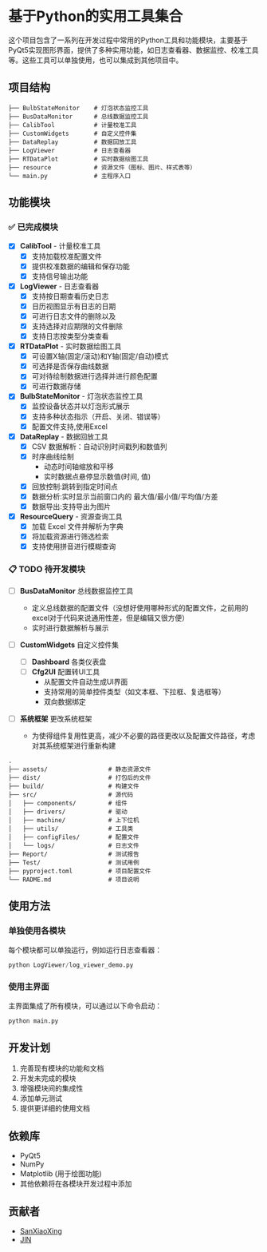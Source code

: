 # 基于Python的实用工具集合

这个项目包含了一系列在开发过程中常用的Python工具和功能模块，主要基于PyQt5实现图形界面，提供了多种实用功能，如日志查看器、数据监控、校准工具等。这些工具可以单独使用，也可以集成到其他项目中。

## 项目结构

```
├── BulbStateMonitor    # 灯泡状态监控工具
├── BusDataMonitor      # 总线数据监控工具
├── CalibTool           # 计量校准工具
├── CustomWidgets       # 自定义控件集
├── DataReplay          # 数据回放工具
├── LogViewer           # 日志查看器
├── RTDataPlot          # 实时数据绘图工具
├── resource            # 资源文件（图标、图片、样式表等）
└── main.py             # 主程序入口
```

## 功能模块

### ✅ 已完成模块

- [x] **CalibTool** - 计量校准工具
  - [x] 支持加载校准配置文件
  - [x] 提供校准数据的编辑和保存功能
  - [x] 支持信号输出功能

- [x] **LogViewer** - 日志查看器
  - [x] 支持按日期查看历史日志
  - [x] 日历视图显示有日志的日期
  - [x] 可进行日志文件的删除以及
  - [x] 支持选择对应期限的文件删除  
  - [x] 支持日志按类型分类查看

- [X] **RTDataPlot** - 实时数据绘图工具
  - [x] 可设置X轴(固定/滚动)和Y轴(固定/自动)模式
  - [x] 可选择是否保存曲线数据
  - [x] 可对待绘制数据进行选择并进行颜色配置
  - [x] 可进行数据存储

- [x] **BulbStateMonitor** - 灯泡状态监控工具
  - [x] 监控设备状态并以灯泡形式展示
  - [x] 支持多种状态指示（开启、关闭、错误等）
  - [x] 配置文件支持,使用Excel

- [x] **DataReplay** - 数据回放工具
  - [x] CSV 数据解析：自动识别时间戳列和数值列
  - [x] 时序曲线绘制
    - 动态时间轴缩放和平移
    - 实时数据点悬停显示数值(时间, 值)
  - [x] 回放控制:跳转到指定时间点
  - [x] 数据分析:实时显示当前窗口内的 最大值/最小值/平均值/方差
  - [x] 数据导出:支持导出为图片

- [x] **ResourceQuery** - 资源查询工具
    - [x] 加载 Excel 文件并解析为字典
    - [x] 将加载资源进行筛选检索
    - [x] 支持使用拼音进行模糊查询

### 📋 TODO 待开发模块

- [ ] **BusDataMonitor** 总线数据监控工具
  - 定义总线数据的配置文件（没想好使用哪种形式的配置文件，之前用的excel对于代码来说通用性差，但是编辑又很方便）
  - 实时进行数据解析与展示

- [ ] **CustomWidgets** 自定义控件集
  - [ ] **Dashboard** 各类仪表盘
  - [ ] **Cfg2UI** 配置转UI工具
    - 从配置文件自动生成UI界面
    - 支持常用的简单控件类型（如文本框、下拉框、复选框等）
    - 双向数据绑定

- [ ] **系统框架** 更改系统框架
    - 为使得组件复用性更高，减少不必要的路径更改以及配置文件路径，考虑对其系统框架进行重新构建
```
.
├── assets/                 # 静态资源文件
├── dist/                   # 打包后的文件
├── build/                  # 构建文件
├── src/                    # 源代码
│   ├── components/         # 组件
│   ├── drivers/            # 驱动
│   ├── machine/            # 上下位机
│   ├── utils/              # 工具类
│   ├── configFiles/        # 配置文件
│   └── logs/               # 日志文件
├── Report/                 # 测试报告
├── Test/                   # 测试用例
├── pyproject.toml          # 项目配置文件
└── RADME.md                # 项目说明
```

## 使用方法

### 单独使用各模块

每个模块都可以单独运行，例如运行日志查看器：

```python
python LogViewer/log_viewer_demo.py
```

### 使用主界面

主界面集成了所有模块，可以通过以下命令启动：

```python
python main.py
```

## 开发计划

1. 完善现有模块的功能和文档
2. 开发未完成的模块
3. 增强模块间的集成性
4. 添加单元测试
5. 提供更详细的使用文档


## 依赖库

- PyQt5
- NumPy
- Matplotlib (用于绘图功能)
- 其他依赖将在各模块开发过程中添加

## 贡献者
- [SanXiaoXing](https://github.com/SanXiaoXing)
- [JIN](https://gitee.com/jjycode)
